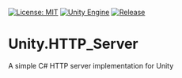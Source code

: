 [![License: MIT](https://img.shields.io/badge/License-MIT-green.svg)](https://opensource.org/licenses/MIT)
[![Unity Engine](https://img.shields.io/badge/unity-6000.0.27f1-black.svg?style=flat&logo=unity)](https://unity3d.com/get-unity/download/archive)
[![Release](https://img.shields.io/github/tag/jcs090218/Unity.HTTP_Server.svg?label=release&logo=github)](https://github.com/jcs090218/Unity.HTTP_Server/releases/latest)

# Unity.HTTP_Server

A simple C# HTTP server implementation for Unity
